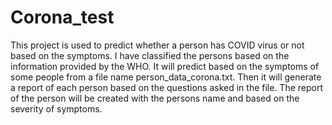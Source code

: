 # Corona_test
This project is used to predict whether a person has COVID virus or not based on the symptoms.
I have classified the persons based on the information provided by the WHO.
It will predict based on the symptoms of some people from a file name person_data_corona.txt.
Then it will generate a report of each person based on the questions asked in the file. 
The report of the person will be created with the persons name and based on the severity of symptoms.

